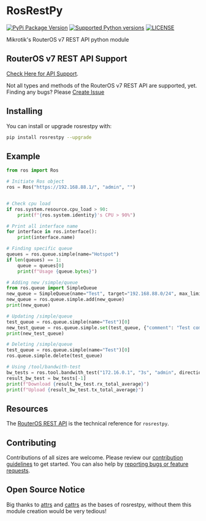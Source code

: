 # RosRestPy

[![PyPi Package Version](https://img.shields.io/pypi/v/rosrestpy)](https://pypi.org/project/rosrestpy/)
[![Supported Python versions](https://img.shields.io/pypi/pyversions/rosrestpy)](https://pypi.org/project/rosrestpy/)
[![LICENSE](https://img.shields.io/github/license/hexatester/rosrestpy)](https://github.com/hexatester/rosrestpy/blob/main/LICENSE)

Mikrotik's RouterOS v7 REST API python module

## RouterOS v7 REST API Support

[Check Here for API Support](https://github.com/hexatester/rosrestpy/blob/main/TODO.md).

Not all types and methods of the RouterOS v7 REST API are supported, yet.
Finding any bugs? Please [Create Issue](https://github.com/hexatester/rosrestpy/issues)

## Installing

You can install or upgrade rosrestpy with:

```bash
pip install rosrestpy --upgrade
```

## Example

```python
from ros import Ros

# Initiate Ros object
ros = Ros("https://192.168.88.1/", "admin", "")


# Check cpu load
if ros.system.resource.cpu_load > 90:
    print(f"{ros.system.identity}'s CPU > 90%")

# Print all interface name
for interface in ros.interface():
    print(interface.name)

# Finding specific queue
queues = ros.queue.simple(name="Hotspot")
if len(queues) == 1:
    queue = queues[0]
    print(f"Usage {queue.bytes}")

# Adding new /simple/queue
from ros.queue import SimpleQueue
new_queue = SimpleQueue(name="Test", target="192.168.88.0/24", max_limit="10M/10M", disabled=True)
new_queue = ros.queue.simple.add(new_queue)
print(new_queue)

# Updating /simple/queue
test_queue = ros.queue.simple(name="Test")[0]
new_test_queue = ros.queue.simple.set(test_queue, {"comment": "Test comment"})
print(new_test_queue)

# Deleting /simple/queue
test_queue = ros.queue.simple(name="Test")[0]
ros.queue.simple.delete(test_queue)

# Using /tool/bandwith-test
bw_tests = ros.tool.bandwith_test("172.16.0.1", "3s", "admin", direction="both")
result_bw_test = bw_tests[-1]
print(f"Download {result_bw_test.rx_total_average}")
print(f"Upload {result_bw_test.tx_total_average}")
```

## Resources

The [RouterOS REST API](https://help.mikrotik.com/docs/display/ROS/REST+API) is the technical reference for `rosrestpy`.

## Contributing

Contributions of all sizes are welcome. Please review our [contribution guidelines](https://github.com/hexatester/rosrestpy/blob/main/CONTRIBUTING.md "How To Contribute") to get started. You can also help by [reporting bugs or feature requests](https://github.com/hexatester/rosrestpy/issues/new/choose).

## Open Source Notice

Big thanks to [attrs](https://www.attrs.org/) and [cattrs](https://catt.rs/) as the bases of rosrestpy, without them this module creation would be very tedious!
